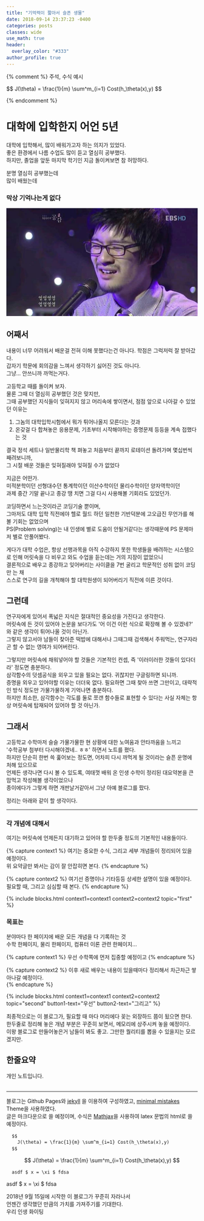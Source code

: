 ```yaml
---
title: "기억력이 짧아서 슬픈 생물"
date: 2018-09-14 23:37:23 -0400
categories: posts
classes: wide
use_math: true
header:
  overlay_color: "#333"
author_profile: true
---
```


{% comment %}
주석, 수식 예시
<p> $$ J(\theta) = \frac{1}{m} \sum^m_{i=1} Cost(h_\theta(x),y) $$ </p>
{% endcomment %} 

# 대학에 입학한지 어언 5년
대학에 입학해서, 많이 배워가고자 하는 의지가 있었다. <br/>
좋은 환경에서 나름 수업도 많이 듣고 열심히 공부했다. <br/>
하지만, 졸업을 앞둔 마지막 학기인 지금 돌이켜보면 참 허망하다. 

분명 열심히 공부했는데 <br/>
많이 배웠는데
### 막상 기억나는게 없다
![Alt text](/pictures/망했어요.jpg)
<br/>

## 어째서
내용이 너무 어려워서 배운걸 전혀 이해 못했다는건 아니다. 학점은 그럭저럭 잘 받아갔다. <br/> 
갑자기 학문에 회의감을 느껴서 생각하기 싫어진 것도 아니다. <br/>
그냥... 안쓰니까 까먹는거다.

고등학교 때를 돌이켜 보자.  <br/>
물론 그때 더 열심히 공부했던 것은 맞지만, <br/> 
그때 공부했던 지식들이 잊혀지지 않고 머리속에 쌓이면서, 점점 앞으로 나아갈 수 있었던 이유는 
1. 그놈의 대학입학시험에서 뭐가 튀어나올지 모른다는 것과
2. 온갖걸 다 합쳐놓은 응용문제, 기초부터 시작해야하는 증명문제 등등을 계속 접했다는 것

결국 정석 세트나 일반물리학 책 펴놓고 처음부터 끝까지 로테이션 돌려가며 몇십번씩 째려보니까, <br/> 
그 시절 배운 것들은 잊혀질래야 잊혀질 수가 없었다

지금은 어떤가. <br/>
미적분학이던 선형대수던 통계학이던 이산수학이던 물리수학이던 양자역학이던 <br/>
과제 중간 기말 끝나고 종강 땡 치면 그걸 다시 사용해볼 기회라도 있었던가. <br/>


코딩하면서 느는것이라곤 코딩기술 뿐이며, <br/> 
그마저도 대학 입학 직전에야 헬로 월드 하던 일천한 기반덕분에 고오급진 무언가를 해볼 기회는 없었으며 <br/>
PS(Problem solving)는 내 인생에 별로 도움이 안될거같다는 생각때문에 PS 문제마저 별로 안풀어봤다. <br/>

게다가 대학 수업은, 항상 선행과목을 아직 수강하지 못한 학생들을 배려하는 시스템으로 인해 머릿속을 다 비우고 와도 수업을 듣는데는 거의 지장이 없었으니 <br/>
결론적으로 배우고 종강하고 잊어버리는 사이클을 7번 굴리고 학문적인 성취 없이 코딩만 는 채 <br/>
스스로 연구의 길을 개척해야 할 대학원생이 되어버리기 직전에 이른 것이다. <br/>

## 그런데 

연구자에게 있어서 폭넓은 지식은 절대적인 중요성을 가진다고 생각한다. <br/>
머릿속에 든 것이 있어야 논문을 보다가도 '어 이건 이런 식으로 확장해 볼 수 있겠네?' 와 같은 생각이 튀어나올 것이 아닌가. <br/>
그렇지 않고서야 남들이 찾아준 떡밥에 대해서나 그때그때 검색해서 주워먹는, 연구자라곤 할 수 없는 영여가 되어버린다. <br/>

그렇지만 머릿속에 채워넣어야 할 것들은 기본적인 컨셉, 즉 '이러이러한 것들이 있다더라' 정도면 충분하다. <br/>
삼각함수의 덧셈공식을 외우고 있을 필요는 없다. 귀찮지만 구글링하면 되니까. <br/>
증명을 외우고 있어야할 이유는 더더욱 없다. 필요하면 그때 찾아 쓰면 그만이고, 대략적인 방식 정도만 가물가물하게 기억나면 충분하다. <br/>
하지만 최소한, 삼각함수는 각도를 둘로 쪼갠 함수들로 표현할 수 있다는 사실 자체는 항상 머릿속에 탑재되어 있어야 할 것 아닌가. <br/>
 
## 그래서

고등학교 수학마저 슬슬 가물가물한 현 상황에 대한 노여움과 안타까움을 느끼고 <br/>
'수학공부 첨부터 다시해야겠네.. ㅎㅎ' 하면서 노트를 폈다. <br/>
하지만 단순히 한번 쓱 훑어보는 정도면, 어차피 다시 까먹게 될 것이라는 슬픈 운명에 처해 있으므로 <br/> 
언제든 생각나면 다시 볼 수 있도록, 여태껏 배워 온 인생 수학이 정리된 대요약본을 큰맘먹고 작성해볼 생각이었으나 <br/> 
종이에다가 그렇게 하면 개판날거같아서 그냥 아예 블로그를 팠다.

정리는 아래와 같이 할 생각이다.

-------------

### 각 개념에 대해서
여기는 머릿속에 언제든지 대기하고 있어야 할 한두줄 정도의 기본적인 내용들이다. 

{% capture context1 %}
여기는 중요한 수식, 그리고 세부 개념들이 정리되어 있을 예정이다. <br/>
위 요약글만 봐서는 감이 잘 안잡히면 본다. 
{% endcapture %}

{% capture context2 %}
여기선 증명이나 기타등등 상세한 설명이 있을 예정이다. <br/>
필요할 때, 그리고 심심할 때 본다.
{% endcapture %}

{% include blocks.html context1=context1 context2=context2 topic="first" %}

### 목표는
분야마다 한 페이지에 배운 모든 개념을 다 기록하는 것 <br/>
수학 한페이지, 물리 한페이지, 컴퓨터 이론 관련 한페이지...

{% capture context1 %}
우선 수학쪽에 먼저 집중할 예정이고
{% endcapture %}

{% capture context2 %}
이후 새로 배우는 내용이 있을때마다 정리해서 차근차근 쌓아나갈 예정이다. <br/>
{% endcapture %}

{% include blocks.html context1=context1 context2=context2 topic="second"
button1-text="우선" button2-text="그리고" %}

최종적으로는 이 블로그가, 필요할 때 마다 머리에다 꽂는 외장하드 쯤이 됬으면 한다. <br/>
한두줄로 정리해 놓은 개념 부분은 꾸준히 보면서, 메모리에 상주시켜 놓을 예정이다. <br/>
이왕 블로그로 만들어놓은거 남들이 봐도 좋고. 그만한 퀄리티를 뽑을 수 있을지는 모르겠지만. <br/>
  

## 한줄요약
개인 노트입니다. <br/> <br/> 

--------------

블로그는 Github Pages와 [jekyll][jekyll-docs] 을 이용하여 구성하였고, [minimal mistakes][minimal-mistakes] Theme을 사용하였다. <br/>
글은 마크다운으로 쓸 예정이며, 수식은 [Mathjax][Mathjax]을 사용하여 latex 문법의 html로 쓸 예정이다. <br/> 

```html
  $$ 
    J(\theta) = \frac{1}{m} \sum^m_{i=1} Cost(h_\theta(x),y) 
  $$
```
$$ 
  J(\theta) = \frac{1}{m} \sum^m_{i=1} Cost(h_\theta(x),y)
$$

```html
  asdf $ x = \xi $ fdsa
```
asdf $ x = \xi $ fdsa


2018년 9월 15일에 시작한 이 블로그가 꾸준히 자라나서 <br/>
언젠간 생각했던 만큼의 가치를 가져주기를 기대한다. <br/>
우리 인생 화이팅
  
[jekyll-docs]: https://jekyllrb.com/docs/home
[minimal-mistakes]: https://github.com/mmistakes/minimal-mistakes
[Mathjax]: http://docs.mathjax.org/en/latest/start.html